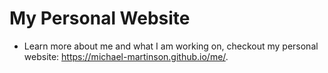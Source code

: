 # My Personal Website 

 * Learn more about me and what I am working on, checkout my personal website: https://michael-martinson.github.io/me/.
